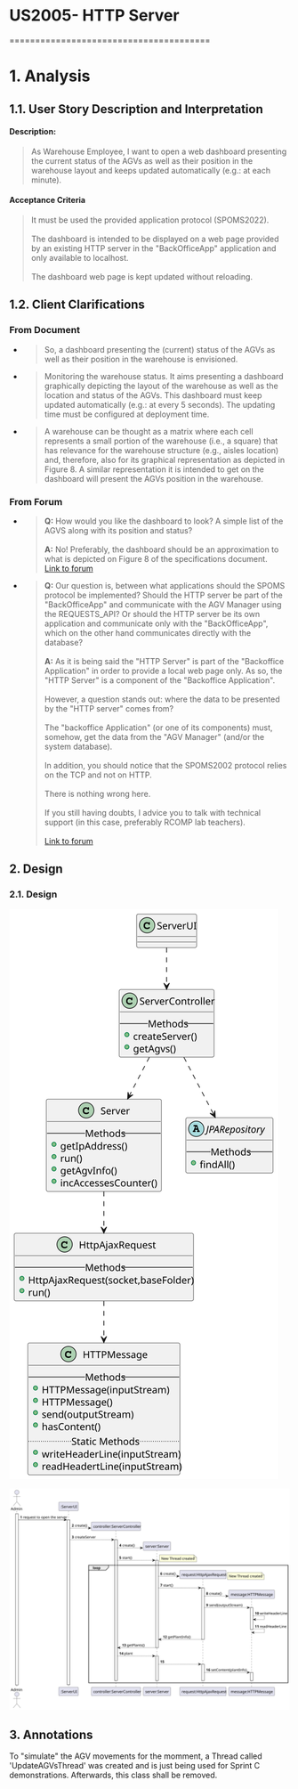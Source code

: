 # US2005- HTTP Server
=======================================

# 1. Analysis

## 1.1. User Story Description and Interpretation

#### Description:

> As Warehouse Employee, I want to open a web dashboard presenting the current status of the AGVs as well as their position in the warehouse layout and keeps updated automatically (e.g.: at each minute).

#### Acceptance Criteria

> It must be used the provided application protocol (SPOMS2022). 
> <br><br>
> The dashboard is intended to be displayed on a web page provided by an existing HTTP server in the "BackOfficeApp" application and only available to localhost.
><br><br> 
>The dashboard web page is kept updated without reloading.
## 1.2. Client Clarifications

### From Document

* >So, a dashboard presenting the (current) status of the AGVs as well as their position in the warehouse is envisioned.

* >Monitoring the warehouse status. It aims presenting a dashboard graphically depicting the layout of the warehouse as well as the location and status of the AGVs. This dashboard must keep updated automatically (e.g.: at every 5 seconds). The updating time must be configured at deployment time.
  
* >A warehouse can be thought as a matrix where each cell represents a small portion of the warehouse (i.e., a square) that has relevance for the warehouse structure (e.g., aisles location) and, therefore, also for its graphical representation as depicted in Figure 8. A similar representation it is intended to get on the dashboard will present the AGVs position in the warehouse.


### From Forum

* > **Q:** How would you like the dashboard to look? A simple list of the AGVS along with its position and status?
  > <br><br>
  > **A:** No! Preferably, the dashboard should be an approximation to what is depicted on Figure 8 of the specifications document.
  > <br>[Link to forum](https://moodle.isep.ipp.pt/mod/forum/discuss.php?d=16277#p20891)

* > **Q:** Our question is, between what applications should the SPOMS protocol be implemented? Should the HTTP server be part of the "BackOfficeApp" and communicate with the AGV Manager using the REQUESTS_API? Or should the HTTP server be its own application and communicate only with the "BackOfficeApp", which on the other hand communicates directly with the database?
  > <br><br>
  > **A:**  As it is being said the "HTTP Server" is part of the "Backoffice Application" in order to provide a local web page only. As so, the "HTTP Server" is a component of the "Backoffice Application". 
  > <br><br>
  >However, a question stands out: where the data to be presented by the "HTTP server" comes from?
  > <br><br>
  >The "backoffice Application" (or one of its components) must, somehow, get the data from the "AGV Manager" (and/or the system database).
  > <br><br>
  >In addition, you should notice that the SPOMS2002 protocol relies on the TCP and not on HTTP.
  > <br><br>
  >There is nothing wrong here.
  > <br><br>
  >If you still having doubts, I advice you to talk with technical support (in this case, preferably RCOMP lab teachers).  
  > <br>[Link to forum](https://moodle.isep.ipp.pt/mod/forum/discuss.php?d=16700#p21428)

## 2. Design

### 2.1. Design


![US2005-CD](US2005-CD.svg)

![US2005-SD](US2005-SD.svg)

## 3. Annotations

To "simulate" the AGV movements for the momment, a Thread called 'UpdateAGVsThread' was created and is just being used for Sprint C demonstrations. Afterwards, this class shall be removed.